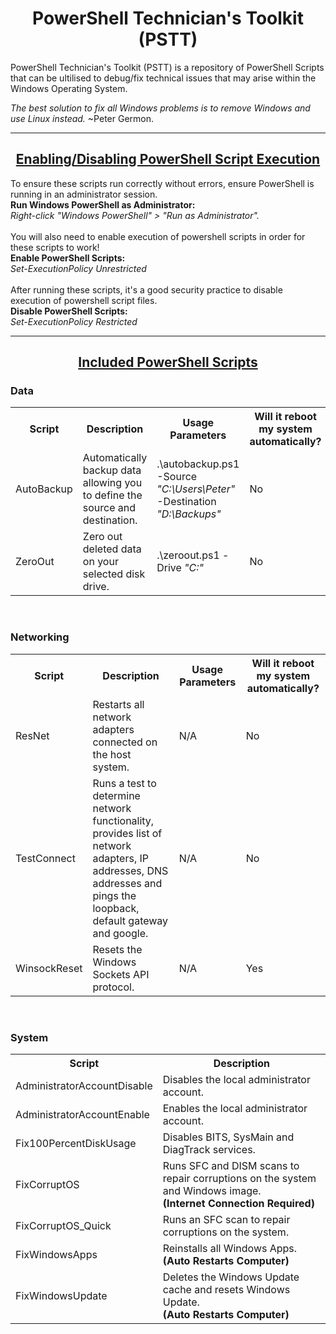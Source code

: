 # <h1 align="center">PowerShell Technician's Toolkit (PSTT)</h1>
PowerShell Technician's Toolkit (PSTT) is a repository of PowerShell Scripts that can be ultilised to debug/fix technical issues that may arise within the Windows Operating System.
<br>

<i>The best solution to fix all Windows problems is to remove Windows and use Linux instead.</i> ~Peter Germon.

----------------------------------------------------------------------------------------------------------------------
<h2 align="center"><ins>Enabling/Disabling PowerShell Script Execution</ins></h2>
To ensure these scripts run correctly without errors, ensure PowerShell is running in an administrator session.
<br><b>Run Windows PowerShell as Administrator:</b>
<br><i>Right-click "Windows PowerShell" > "Run as Administrator".</i>
<br>
<br>
You will also need to enable execution of powershell scripts in order for these scripts to work!
<br>
<b>Enable PowerShell Scripts:</b>
<br><i>Set-ExecutionPolicy Unrestricted</i>
<br>
<br>
After running these scripts, it's a good security practice to disable execution of powershell script files.
<br>
<b>Disable PowerShell Scripts:</b>
<br><i>Set-ExecutionPolicy Restricted</i>
<br>

----------------------------------------------------------------------------------------------------------------------
<h2 align="center"><ins>Included PowerShell Scripts</ins></h2>
<h3>Data</h3>
<table style="width:100%">
  <tr>
    <th>Script</th>
    <th>Description</th> 
    <th>Usage Parameters</th>
    <th>Will it reboot my system automatically?</th>
  </tr>
  <tr>
    <td>AutoBackup</td>
    <td>Automatically backup data allowing you to define the source and destination.</td>
    <td>.\autobackup.ps1 -Source <i>"C:\Users\Peter"</i> -Destination <i>"D:\Backups"</i> </td>
    <td>No</td>
  </tr>
    <tr>
    <td>ZeroOut</td>
    <td>Zero out deleted data on your selected disk drive.</td>
    <td>.\zeroout.ps1 -Drive <i>"C:"</i></td>
    <td>No</td>
  </tr>
 </table>
<br>
<h3>Networking</h3>
<table style="width:100%">
  <tr>
    <th>Script</th>
    <th>Description</th>
    <th>Usage Parameters</th>
    <th>Will it reboot my system automatically?</th>
  </tr>
  <tr>
    <td>ResNet</td>
    <td>Restarts all network adapters connected on the host system.</td>
    <td>N/A</td>
    <td>No</td>
  </tr>
    <tr>
    <td>TestConnect</td>
    <td>Runs a test to determine network functionality, provides list of network adapters, IP addresses, DNS addresses and pings the loopback, default gateway and google.</td>
    <td>N/A</td>
    <td>No</td>
  </tr>
    <tr>
    <td>WinsockReset</td>
    <td>Resets the Windows Sockets API protocol.</td>
    <td>N/A</td>
    <td>Yes</td>
  </tr>
</table>
<br>
<h3>System</h3>
<table style="width:100%">
    <tr>
    <th>Script</th>
    <th>Description</th> 
  </tr>
  <tr>
    <td>AdministratorAccountDisable</td>
    <td>Disables the local administrator account.</td>
  </tr>
  <tr>
    <td>AdministratorAccountEnable</td>
    <td>Enables the local administrator account.</td>
  </tr>
  <tr>
    <td>Fix100PercentDiskUsage</td>
    <td>Disables BITS, SysMain and DiagTrack services.</td>
  </tr>
  <tr>
    <td>FixCorruptOS</td>
    <td>Runs SFC and DISM scans to repair corruptions on the system and Windows image. <br><b>(Internet Connection Required)</b></td>
  </tr>
    <tr>
    <td>FixCorruptOS_Quick</td>
    <td>Runs an SFC scan to repair corruptions on the system.</td>
  </tr>
    <tr>
    <td>FixWindowsApps</td>
    <td>Reinstalls all Windows Apps.<br><b>(Auto Restarts Computer)</b></td>
  </tr>
    <tr>
    <td>FixWindowsUpdate</td>
    <td>Deletes the Windows Update cache and resets Windows Update.<br><b>(Auto Restarts Computer)</b></td>
  </tr>
 </table>
